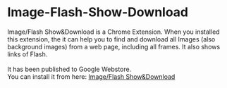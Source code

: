 # Image-Flash-Show-Download
Image/Flash Show&amp;Download is a Chrome Extension. When you installed this extension, the it can help you to find and download all Images (also background images) from a web page, including all frames. It also shows links of Flash.<br>
<br>
It has been published to Google Webstore.<br>
You can install it from here: <a href="https://chrome.google.com/webstore/detail/imageflash-showdownload/doikkijpjmoipfabaiaaobcmjhbfcjod/">Image/Flash Show&amp;Download</a><br>
